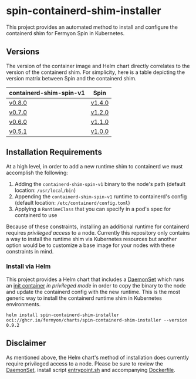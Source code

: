 # spin-containerd-shim-installer

This project provides an automated method to install and configure the containerd shim for Fermyon Spin in Kubernetes.

## Versions

The version of the container image and Helm chart directly correlates to the version of the containerd shim. For simplicity, here is a table depicting the version matrix between Spin and the containerd shim.

| containerd-shim-spin-v1                                                         | Spin                                                          |
| ------------------------------------------------------------------------------- | ------------------------------------------------------------- |
| [v0.8.0](https://github.com/deislabs/containerd-wasm-shims/releases/tag/v0.8.0) | [v1.4.0](https://github.com/fermyon/spin/releases/tag/v1.4.0) |
| [v0.7.0](https://github.com/deislabs/containerd-wasm-shims/releases/tag/v0.7.0) | [v1.2.0](https://github.com/fermyon/spin/releases/tag/v1.2.0) |
| [v0.6.0](https://github.com/deislabs/containerd-wasm-shims/releases/tag/v0.6.0) | [v1.1.0](https://github.com/fermyon/spin/releases/tag/v1.1.0) |
| [v0.5.1](https://github.com/deislabs/containerd-wasm-shims/releases/tag/v0.5.1) | [v1.0.0](https://github.com/fermyon/spin/releases/tag/v1.0.0) |

## Installation Requirements

At a high level, in order to add a new runtime shim to containerd we must accomplish the following:

1. Adding the `containerd-shim-spin-v1` binary to the node's path (default location: `/usr/local/bin`)
2. Appending the `containerd-shim-spin-v1` runtime to containerd's config (default location: `/etc/containerd/config.toml`)
3. Applying a `RuntimeClass` that you can specify in a pod's spec for containerd to use

Because of these constraints, installing an additional runtime for containerd requires _privileged access_ to a node. Currently this repository only contains a way to install the runtime shim via Kubernetes resources but another option would be to customize a base image for your nodes with these constraints in mind.

### Install via Helm

This project provides a Helm chart that includes a [DaemonSet](chart/templates/daemonset.yaml) which runs an [init container](image/Dockerfile) _in privileged mode_ in order to copy the binary to the node and update the containerd config with the new runtime. This is the most generic way to install the containerd runtime shim in Kubernetes environments.

```shell
helm install spin-containerd-shim-installer oci://ghcr.io/fermyon/charts/spin-containerd-shim-installer --version 0.9.2
```

## Disclaimer

As mentioned above, the Helm chart's method of installation does currently require privileged access to a node. Please be sure to review the [DaemonSet](chart/templates/daemonset.yaml), install script [entrypoint.sh](image/entrypoint.sh) and accompanying [Dockerfile](image/Dockerfile).
